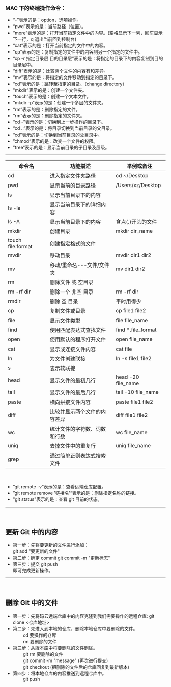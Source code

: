 ### MAC 下的终端操作命令：

- “-”表示的是：option，选项操作。
- “pwd”表示的是：当前路径（位置）。
- “more”表示的是：打开当前指定文件中的内容。(空格显示下一列，回车显示下一行，q 退出当前回到控制台)
- “cat”表示的是：打开当前指定的文件中的内容。
- "cp"表示的是：复制指定的文件中的内容到另一个指定的文件中。
- “cp -r 指定目录层 目的目录层”表示的是：将指定的目录下的内容复制到目的目录层中。
- “diff”表示的是：比较两个文件的内容有和差异。
- “mv”表示的是：将指定的文件移动到指定的目录下。
- “cd"表示的是：跳转至指定的目录。（change directory）
- "mkdir"表示的是：创建一个文件夹。
- “touch”表示的是：创建一个文本文件。
- “mkdir -p"表示的是：创建一个多层的文件夹。
- “rm”表示的是：删除指定的文件。
- “rm”表示的是：删除指定的文件夹。
- “cd -”表示的是：切换到上一步操作的目录下。
- “cd ..”表示的是：将目录切换到当前目录的父目录。
- “cd”表示的是：切换到当前目录的父目录中。
- ”chmod“表示的是：改变一个文件的权限。
- ”tree“表示的是：显示当前目录的子目录及层级。

---

| 命令名            | 功能描述                     | 举例或备注          |
| ----------------- | ---------------------------- | ------------------- |
| cd                | 进入指定文件夹路径           | cd ~/Desktop        |
| pwd               | 显示当前的目录路径           | /Users/xz/Desktop   |
| ls                | 显示当前目录下的内容         |
| ls -la            | 显示当前目录下的详细内容     |
| ls -A             | 显示当前目录下的内容         | 含点(.)开头的文件   |
| mkdir             | 创建目录                     | mkdir dir_name      |
| touch file.format | 创建指定格式的文件           |
| mvdir             | 移动目录                     | mvdir dir1 dir2     |
| mv                | 移动/重命名---文件/文件夹    | mv dir1 dir2        |
| rm                | 删除文件 或 空目录           |
| rm -rf dir        | 删除一个 非空 目录           | rm -rf dir          |
| rmdir             | 删除 空 目录                 | 平时用得少          |
| cp                | 复制文件或目录               | cp file1 file2      |
| file              | 显示文件类型                 | file file_name      |
| find              | 使用匹配表达式查找文件       | find \*.file_format |
| open              | 使用默认的程序打开文件       | open file_name      |
| cat               | 显示或连接文件内容           | cat file            |
| ln                | 为文件创建联接               | ln -s file1 file2   |
| s                 | 表示软联接                   |
| head              | 显示文件的最初几行           | head -20 file_name  |
| tail              | 显示文件的最后几行           | tail -10 file_name  |
| paste             | 横向拼接文件内容             | paste file1 file2   |
| diff              | 比较并显示两个文件的内容差异 | diff file1 file2    |
| wc                | 统计文件的字符数、词数和行数 | wc file_name        |
| uniq              | 去掉文件中的重复行           | uniq file_name      |
| grep              | 通过简单正则表达式搜索文件   |

&nbsp;

- ”git remote -v“表示的是：查看远端仓库配置。
- ”git remote remove '链接名'“表示的是：删除指定名称的链接。
- "git status"表示的是：查看 git 目前的状态。

---

&nbsp;

## **更新 Git 中的内容**

- 第一步：先将要更新的文件进行添加：  
   git add "要更新的文件"
- 第二步：确定 commit
  git commit -m "更新标志"
- 第三步：提交
  git push  
  即可完成更新操作。

---

&nbsp;

## **删除 Git 中的文件**

- 第一步：先将码云远端仓库中的内容克隆到我们需要操作的远程仓库: git clone <仓库地址>
- 第二步：先进入到本地的仓库，删除本地仓库中要删除的文件。  
  &emsp;&emsp; cd 要操作的仓库  
  &emsp;&emsp; rm 要删除的文件
- 第三步：从版本库中将要删除的文件删除。  
  &emsp;&emsp; git rm 要删除的文件  
  &emsp;&emsp; git commit -m "message" (再次进行提交)  
  &emsp;&emsp; git checkout (把删除的文件后的仓库回复到最新版本)
- 第四步：将本地仓库的内容推送到远程仓库中。  
  &emsp;&emsp; git push
